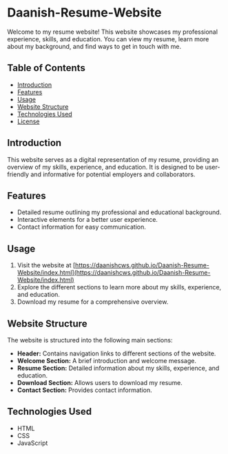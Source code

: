 # Daanish-Resume-Website
Welcome to my resume website! This website showcases my professional experience, skills, and education. You can view my resume, learn more about my background, and find ways to get in touch with me.

## Table of Contents

- [Introduction](#introduction)
- [Features](#features)
- [Usage](#usage)
- [Website Structure](#website-structure)
- [Technologies Used](#technologies-used)
- [License](#license)

## Introduction

This website serves as a digital representation of my resume, providing an overview of my skills, experience, and education. It is designed to be user-friendly and informative for potential employers and collaborators.

## Features

- Detailed resume outlining my professional and educational background.
- Interactive elements for a better user experience.
- Contact information for easy communication.

## Usage

1. Visit the website at [https://daanishcws.github.io/Daanish-Resume-Website/index.html](https://daanishcws.github.io/Daanish-Resume-Website/index.html)
2. Explore the different sections to learn more about my skills, experience, and education.
3. Download my resume for a comprehensive overview.

## Website Structure

The website is structured into the following main sections:

- **Header:** Contains navigation links to different sections of the website.
- **Welcome Section:** A brief introduction and welcome message.
- **Resume Section:** Detailed information about my skills, experience, and education.
- **Download Section:** Allows users to download my resume.
- **Contact Section:** Provides contact information.

## Technologies Used

- HTML
- CSS
- JavaScript
